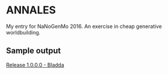 ANNALES
=======

My entry for NaNoGenMo 2016. An exercise in cheap generative worldbuilding.


## Sample output

[Release 1.0.0.0 - Bladda](output/sample-1.0.0.0-Bladda.txt)

